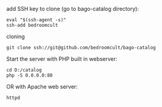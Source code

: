 add SSH key to clone (go to bago-catalog directory):
```
eval "$(ssh-agent -s)"
ssh-add bedroomcult
```

cloning
```
git clone ssh://git@github.com/bedroomcult/bago-catalog
```

Start the server with PHP built in webserver:
```
cd D:/catalog
php -S 0.0.0.0:80
```
OR with Apache web server:
```
httpd
```